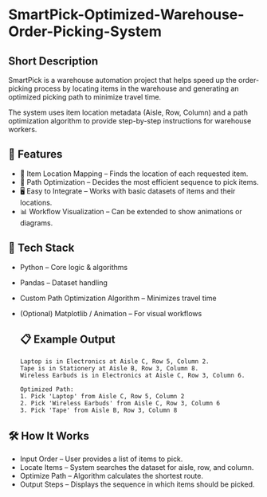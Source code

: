 # SmartPick-Optimized-Warehouse-Order-Picking-System
## Short Description
SmartPick is a warehouse automation project that helps speed up the order-picking process by locating items in the warehouse and generating an optimized picking path to minimize travel time.

The system uses item location metadata (Aisle, Row, Column) and a path optimization algorithm to provide step-by-step instructions for warehouse workers.

## 🚀 Features
- 📍 Item Location Mapping – Finds the location of each requested item.
- 🧠 Path Optimization – Decides the most efficient sequence to pick items.
- 🖥 Easy to Integrate – Works with basic datasets of items and their locations.
- 📊 Workflow Visualization – Can be extended to show animations or diagrams.

 ## 📂 Tech Stack
- Python – Core logic & algorithms
- Pandas – Dataset handling
- Custom Path Optimization Algorithm – Minimizes travel time
- (Optional) Matplotlib / Animation – For visual workflows

  ## 📋 Example Output
  ```
  Laptop is in Electronics at Aisle C, Row 5, Column 2.  
  Tape is in Stationery at Aisle B, Row 3, Column 8.  
  Wireless Earbuds is in Electronics at Aisle C, Row 3, Column 6.  

  Optimized Path:  
  1. Pick 'Laptop' from Aisle C, Row 5, Column 2  
  2. Pick 'Wireless Earbuds' from Aisle C, Row 3, Column 6  
  3. Pick 'Tape' from Aisle B, Row 3, Column 8  

  ```


## 🛠 How It Works
- Input Order – User provides a list of items to pick.
- Locate Items – System searches the dataset for aisle, row, and column.
- Optimize Path – Algorithm calculates the shortest route.
- Output Steps – Displays the sequence in which items should be picked.



  
